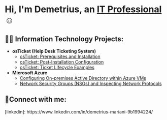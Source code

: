 <h1>Hi, I'm Demetrius, an <a href="https://www.linkedin.com/in/demetrius-mariani-9b1994224/">IT Professional</a>☺</h1>

<h2>👨‍💻 Information Technology Projects:</h2>

- <b>osTicket (Help Desk Ticketing System)</b>
  - [osTicket: Prerequisites and Installation](https://github.com/Demetrius289/osticket-prereqs)
  - [osTicket: Post-Installation Configuration](https://github.com/Demetrius289/post-install-config)
  - [osTicket: Ticket Lifecycle Examples](https://github.com/Demetrius289/ticket-lifecycle)
- <b>Microsoft Azure</b>
  - [Configuring On-premises Active Directory within Azure VMs](https://github.com/Demetrius289/Configuring-On-premises-Active-Directory-within-Azure-VMs)
  - [Network Security Groups (NSGs) and Inspecting Network Protocols](https://github.com/Demetrius289/azure-network-protocols)

<h2>🤳Connect with me:</h2>
[linkedin]: https://www.linkedin.com/in/demetrius-mariani-9b1994224/
